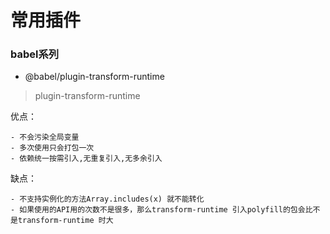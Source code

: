 # 常用插件

### babel系列

- @babel/plugin-transform-runtime

> plugin-transform-runtime

优点：

    - 不会污染全局变量 
    - 多次使用只会打包一次
    - 依赖统一按需引入,无重复引入,无多余引入

缺点：
    
    - 不支持实例化的方法Array.includes(x) 就不能转化
    - 如果使用的API用的次数不是很多，那么transform-runtime 引入polyfill的包会比不是transform-runtime 时大